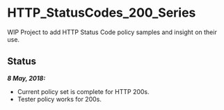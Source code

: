 # HTTP_StatusCodes_200_Series
WIP Project to add HTTP Status Code policy samples and insight on their use. 

## Status

***8 May, 2018:***
- Current policy set is complete for HTTP 200s.
- Tester policy works for 200s.

